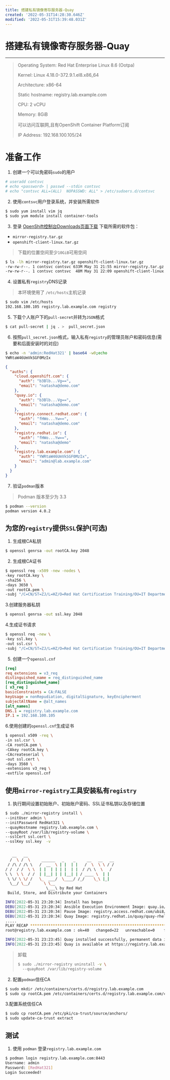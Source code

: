 ```yaml
---
title: 搭建私有镜像寄存服务器-Quay
created: '2022-05-31T14:28:30.646Z'
modified: '2022-05-31T15:39:48.031Z'
---
```


# 搭建私有镜像寄存服务器-Quay

---
> Operating System: Red Hat Enterprise Linux 8.6 (Ootpa)
>
> Kernel: Linux 4.18.0-372.9.1.el8.x86_64
>
> Architecture: x86-64
>
> Static hostname: registry.lab.example.com
>
> CPU: 2 vCPU
>
> Memory: 8GiB
>
> 可以访问互联网,且有OpenShift Container Platform订阅
>
> IP Address: 192.168.100.105/24


# 准备工作
1. 创建一个可以免密码`sudo`的用户
```bash
# useradd contsvc
# echo <password> | passwd --stdin contsvc
# echo "contsvc ALL=(ALL)  NOPASSWD: ALL" > /etc/sudoers.d/contsvc
```
2. 使用`contsvc`用户登录系统，并安装所需软件
```bash
$ sudo yum install vim jq 
$ sudo yum module install container-tools
```
3. 登录 [OpenShift控制台Downloads页面下载](https://console.redhat.com/openshift/downloads#tool-mirror-registry) 下载所需的软件包：
- `mirror-registry.tar.gz`
- `openshift-client-linux.tar.gz`
> 下载的位置空间至少`10GiB`可用空间
```bash
$ ls -lh mirror-registry.tar.gz openshift-client-linux.tar.gz
-rw-rw-r--. 1 contsvc contsvc 633M May 31 21:55 mirror-registry.tar.gz
-rw-rw-r--. 1 contsvc contsvc  48M May 31 22:09 openshift-client-linux.tar.gz
```
4. 设置私有`registry`DNS记录
> 本环境使用了 `/etc/hosts`主机记录
```bash
$ sudo vim /etc/hosts
192.168.100.105 registry.lab.example.com registry
```
5. 下载个人账户下的`pull-secret`并转为`JSON`格式
```bash
$ cat pull-secret | jq . >  pull_secret.json
```
6. 按照`pull_secret.json`格式，输入私有`registry`的管理员账户和密码信息(需要和后面安装时的对应)
```bash
$ echo -n 'admin:RedHat321' | base64 -w0;echo
YWRtaW46UmVkSGF0MzIx
```
```json
{
  "auths": {
    "cloud.openshift.com": {
      "auth": "b3Blb...Vg==",
      "email": "natasha@demo.com"
    },
    "quay.io": {
      "auth": "b3Blb...Vg==",
      "email": "natasha@demo.com"
    },
    "registry.connect.redhat.com": {
      "auth": "fHWo...Yw==",
      "email": "natasha@demo.com"
    },
    "registry.redhat.io": {
      "auth": "fHWo...Yw==",
      "email": "natasha@demo"
    },
    "registry.lab.example.com": {
      "auth": "YWRtaW46UmVkSGF0MzIx",
      "email": "admin@lab.example.com"
    }
  }
}
```
7. 验证`podman`版本
> Podman 版本至少为 3.3
```bash
$ podman --version
podman version 4.0.2
```

## 为您的`registry`提供`SSL`保护(可选)
1. 生成根CA私钥
```bash
$ openssl genrsa -out rootCA.key 2048
```
2. 生成根CA证书
```bash
$ openssl req -x509 -new -nodes \
-key rootCA.key \
-sha256 \
-days 3650 \
-out rootCA.pem \
-subj "/C=CN/ST=ZJ/L=HZ/O=Red Hat Certification Training/OU=IT Department/CN=registry.lab.example.com"
```
3.创建服务器私钥
```bash
$ openssl genrsa -out ssl.key 2048
```
4.生成证书请求
```bash
$ openssl req -new \
-key ssl.key \
-out ssl.csr \
-subj "/C=CN/ST=ZJ/L=HZ/O=Red Hat Certification Training/OU=IT Department/CN=registry.lab.example.com"
```
5. 创建一个`openssl.cnf`
```ini
[req]
req_extensions = v3_req
distinguished_name = req_distinguished_name
[req_distinguished_name]
[ v3_req ]
basicConstraints = CA:FALSE
keyUsage = nonRepudiation, digitalSignature, keyEncipherment
subjectAltName = @alt_names
[alt_names]
DNS.1 = registry.lab.example.com
IP.1 = 192.168.100.105
```
6.使用创建的`openssl.cnf`生成证书
```bash
$ openssl x509 -req \
-in ssl.csr \
-CA rootCA.pem \
-CAkey rootCA.key \
-CAcreateserial \
-out ssl.cert \
-days 3560 \
-extensions v3_req \
-extfile openssl.cnf
```

## 使用`mirror-registry`工具安装私有`registry`
1. 执行期间设置初始账户、初始账户密码、SSL证书私钥以及存储位置
```bash
$ sudo ./mirror-registry install \
--initUser admin \
--initPassword RedHat321 \
--quayHostname registry.lab.example.com \
--quayRoot /var/lib/registry-volume \
--sslCert ssl.cert \
--sslKey ssl.key  -v


   __   __
  /  \ /  \     ______   _    _     __   __   __
 / /\ / /\ \   /  __  \ | |  | |   /  \  \ \ / /
/ /  / /  \ \  | |  | | | |  | |  / /\ \  \   /
\ \  \ \  / /  | |__| | | |__| | / ____ \  | |
 \ \/ \ \/ /   \_  ___/  \____/ /_/    \_\ |_|
  \__/ \__/      \ \__
                  \___\ by Red Hat
 Build, Store, and Distribute your Containers

INFO[2022-05-31 23:20:34] Install has begun
DEBU[2022-05-31 23:20:34] Ansible Execution Environment Image: quay.io/quay/mirror-registry-ee:latest
DEBU[2022-05-31 23:20:34] Pause Image: registry.access.redhat.com/ubi8/pause:latest
DEBU[2022-05-31 23:20:34] Quay Image: registry.redhat.io/quay/quay-rhel8:v3.6.4
.....
PLAY RECAP *************************************************************************************************************
root@registry.lab.example.com : ok=40   changed=22   unreachable=0    failed=0    skipped=19   rescued=0    ignored=0

INFO[2022-05-31 23:23:45] Quay installed successfully, permanent data is stored in /var/lib/registry-volume
INFO[2022-05-31 23:23:45] Quay is available at https://registry.lab.example.com:8443 with credentials (admin, RedHat321)
```
> 卸载
> ```bash
> $ sudo ./mirror-registry uninstall -v \ 
>   --quayRoot /var/lib/registry-volume 
> ```

2. 配置`podman`信任CA
```bash
$ sudo mkdir /etc/containers/certs.d/registry.lab.example.com
$ sudo cp rootCA.pem /etc/containers/certs.d/registry.lab.example.com/ca.crt
```
3.配置系统信任CA
```bash
$ sudo cp rootCA.pem /etc/pki/ca-trust/source/anchors/
$ sudo update-ca-trust extract
```

## 测试
1. 使用 `podman` 登录`registry.lab.example.com`
```bash
$ podman login registry.lab.example.com:8443
Username: admin
Password: [RedHat321]
Login Succeeded!
```

